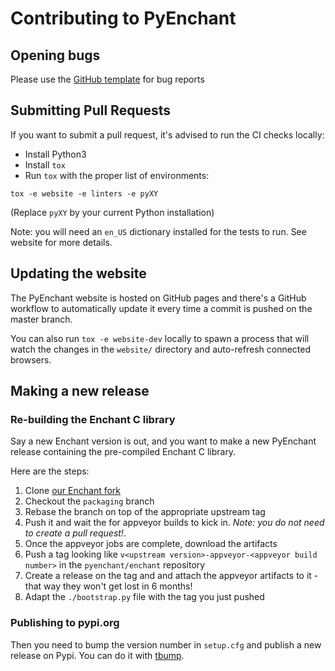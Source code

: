 # Contributing to PyEnchant

## Opening bugs

Please use the [GitHub template](./.github/ISSUE_TEMPLATE/bug_report.md) for bug reports

## Submitting Pull Requests

If you want to submit a pull request, it's advised to run the CI checks locally:

* Install Python3
* Install `tox`
* Run `tox` with the proper list of environments:

```console
tox -e website -e linters -e pyXY
```

(Replace `pyXY` by your current Python installation)

Note: you will need an `en_US` dictionary installed for the tests to run. See website
for more details.

## Updating the website

The PyEnchant website is hosted on GitHub pages and there's a GitHub workflow
to automatically update it every time a commit is pushed on the master branch.

You can also run `tox -e website-dev` locally to spawn a process that will watch
the changes in the `website/` directory and auto-refresh connected browsers.

## Making a new release

### Re-building the Enchant C library

Say a new Enchant version is out, and you want to make a new PyEnchant
release containing the pre-compiled Enchant C library.

Here are the steps:

1. Clone [our Enchant fork](https://github.com/pyenchant/enchant)
1. Checkout the `packaging` branch
1. Rebase the branch on top of the appropriate upstream tag
1. Push it and wait the for appveyor builds to kick in. _Note: you do not need to create a pull request!_.
1. Once the appveyor jobs are complete, download the artifacts
1. Push a tag looking like `v<upstream version>-appveyor-<appveyor build number>` in the `pyenchant/enchant` repository
1. Create a release on the tag and and attach the appveyor artifacts to it - that way they won't get lost in 6 months!
1. Adapt the `./bootstrap.py` file with the tag you just pushed

### Publishing to pypi.org

Then you need to bump the version number in `setup.cfg` and publish a new release on Pypi. You can do it
with [tbump](https://github.com/TankerHQ/tbump).
